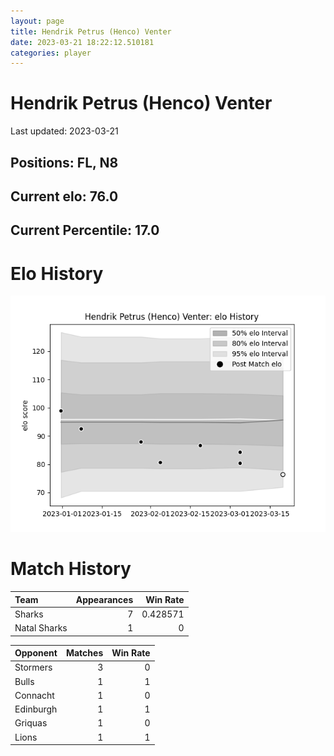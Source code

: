 ```yaml
---  
layout: page  
title: Hendrik Petrus (Henco) Venter  
date: 2023-03-21 18:22:12.510181  
categories: player  
---
```

# Hendrik Petrus (Henco) Venter


Last updated: 2023-03-21
## Positions: FL, N8

## Current elo: 76.0

## Current Percentile: 17.0

# Elo History


![elo history](history_HendrikPetrus(Henco)Venter.png)
# Match History


| Team         |   Appearances |   Win Rate |
|:-------------|--------------:|-----------:|
| Sharks       |             7 |   0.428571 |
| Natal Sharks |             1 |   0        |

| Opponent   |   Matches |   Win Rate |
|:-----------|----------:|-----------:|
| Stormers   |         3 |          0 |
| Bulls      |         1 |          1 |
| Connacht   |         1 |          0 |
| Edinburgh  |         1 |          1 |
| Griquas    |         1 |          0 |
| Lions      |         1 |          1 |